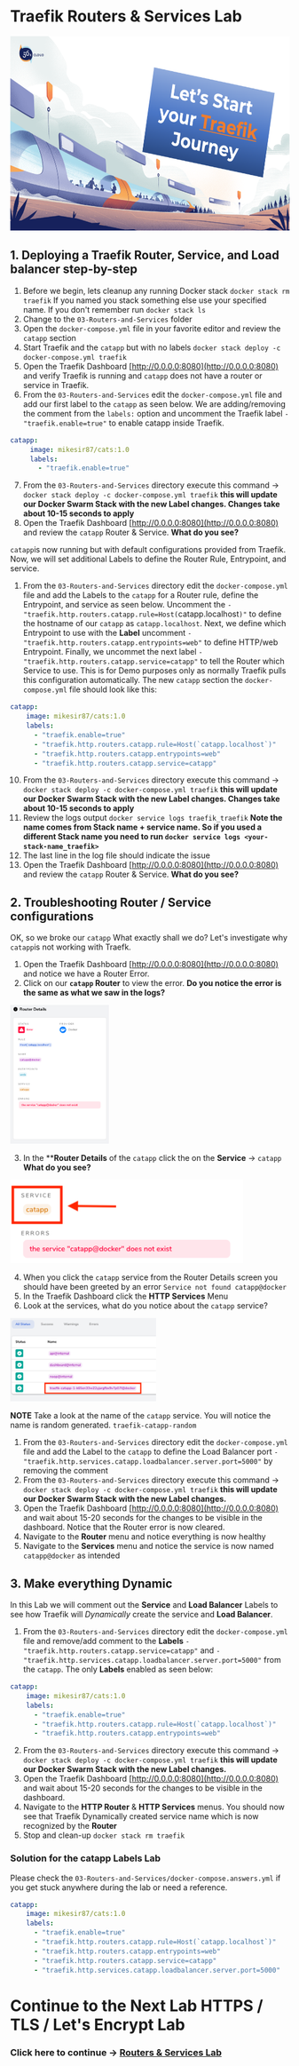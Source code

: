 # Traefik Routers & Services Lab

<img src="../img/Traefik_training.png" alt="Traefik Logo" height="350"> 


## 1. Deploying a Traefik Router, Service, and Load balancer step-by-step
1. Before we begin, lets cleanup any running Docker stack `docker stack rm traefik` If you named you stack something else use your specified name. If you don't remember run `docker stack ls`
2. Change to the `03-Routers-and-Services` folder
3. Open the `docker-compose.yml` file in your favorite editor and review the `catapp` section
4. Start Traefik and the `catapp` but with no labels `docker stack deploy -c docker-compose.yml traefik`
5. Open the Traefik Dashboard [http://0.0.0.0:8080](http://0.0.0.0:8080) and verify Traefik is running and `catapp` does not have a router or service in Traefik.
6. From the `03-Routers-and-Services` edit the `docker-compose.yml` file and add our first label to the `catapp` as seen below. We are adding/removing the comment from the `labels:` option and uncomment the Traefik label `- "traefik.enable=true"` to enable catapp inside Traefik.

```yaml
catapp:
     image: mikesir87/cats:1.0
     labels:
       - "traefik.enable=true"
```

7. From the `03-Routers-and-Services` directory execute this command -> `docker stack deploy -c docker-compose.yml traefik` **this will update our Docker Swarm Stack with the new Label changes. Changes take about 10-15 seconds to apply**
8. Open the Traefik Dashboard [http://0.0.0.0:8080](http://0.0.0.0:8080) and review the `catapp` Router & Service. **What do you see?**
   
`catapp`is now running but with default configurations provided from Traefik. Now, we will set additional Labels to define the Router Rule, Entrypoint, and service.

1. From the `03-Routers-and-Services` directory edit the `docker-compose.yml` file and add the Labels to the `catapp` for a Router rule, define the Entrypoint, and service as seen below. Uncomment the `- "traefik.http.routers.catapp.rule=Host(`catapp.localhost`)"` to define the hostname of our `catapp` as `catapp.localhost`. Next, we define which Entrypoint to use with the **Label** uncomment `- "traefik.http.routers.catapp.entrypoints=web"` to define HTTP/web Entrypoint. Finally, we uncommet the next label `- "traefik.http.routers.catapp.service=catapp"` to tell the Router which Service to use. This is for Demo purposes only as normally Traefik pulls this configuration automatically. The new `catapp` section the `docker-compose.yml` file should look like this:

```yaml
catapp:
    image: mikesir87/cats:1.0
    labels:
      - "traefik.enable=true"
      - "traefik.http.routers.catapp.rule=Host(`catapp.localhost`)"
      - "traefik.http.routers.catapp.entrypoints=web"
      - "traefik.http.routers.catapp.service=catapp"
```

10. From the `03-Routers-and-Services` directory execute this command -> `docker stack deploy -c docker-compose.yml traefik` **this will update our Docker Swarm Stack with the new Label changes. Changes take about 10-15 seconds to apply**
11. Review the logs output `docker service logs traefik_traefik` **Note the name comes from Stack name + service name. So if you used a different Stack name you need to run `docker service logs <your-stack-name_traefik>`**
12. The last line in the log file should indicate the issue
13. Open the Traefik Dashboard [http://0.0.0.0:8080](http://0.0.0.0:8080) and review the `catapp` Router & Service. **What do you see?**

## 2. Troubleshooting Router / Service configurations
OK, so we broke our `catapp` What exactly shall we do? Let's investigate why `catapp`is not working with Traefk.

1. Open the Traefik Dashboard [http://0.0.0.0:8080](http://0.0.0.0:8080) and notice we have a Router Error.
2. Click on our **`catapp` Router** to view the error. **Do you notice the error is the same as what we saw in the logs?**

<img src="../img/catapp_router_error.png" alt="Traefik Router Error" height="250"> 

3. In the ****Router Details** of the `catapp` click the on the **Service** -> `catapp` **What do you see?**

<img src="../img/catapp_router_service.png" alt="Click Traefik Router Service catapp " height="150"> 

4. When you click the `catapp` service from the Router Details screen you should have been greeted by an error `Service not found catapp@docker` 
5. In the Traefik Dashboard click the **HTTP Services** Menu
6. Look at the services, what do you notice about the `catapp` service?

<img src="../img/catapp_router_service_name.png" alt="catapp service name is random" height="150"> 

**NOTE** Take a look at the name of the `catapp` service. You will notice the name is random generated. `traefik-catapp-random`

1. From the `03-Routers-and-Services` directory edit the `docker-compose.yml` file and add the Label to the `catapp` to define the Load Balancer port `- "traefik.http.services.catapp.loadbalancer.server.port=5000"` by removing the comment
2. From the `03-Routers-and-Services` directory execute this command -> `docker stack deploy -c docker-compose.yml traefik` **this will update our Docker Swarm Stack with the new Label changes.**
3. Open the Traefik Dashboard [http://0.0.0.0:8080](http://0.0.0.0:8080) and wait about 15-20 seconds for the changes to be visible in the dashboard. Notice that the Router error is now cleared.
4. Navigate to the **Router** menu and notice everything is now healthy
5. Navigate to the **Services** menu and notice the service is now named `catapp@docker` as intended

## 3. Make everything Dynamic
In this Lab we will comment out the **Service** and **Load Balancer** Labels to see how Traefik will *Dynamically* create the service and **Load Balancer**.

1. From the `03-Routers-and-Services` directory edit the `docker-compose.yml` file and remove/add comment to the **Labels** `- "traefik.http.routers.catapp.service=catapp"` and `- "traefik.http.services.catapp.loadbalancer.server.port=5000"` from the `catapp`. The only **Labels** enabled as seen below:

```yaml
catapp:
    image: mikesir87/cats:1.0
    labels:
      - "traefik.enable=true"
      - "traefik.http.routers.catapp.rule=Host(`catapp.localhost`)"
      - "traefik.http.routers.catapp.entrypoints=web"
```

2. From the `03-Routers-and-Services` directory execute this command -> `docker stack deploy -c docker-compose.yml traefik` **this will update our Docker Swarm Stack with the new Label changes.**
3. Open the Traefik Dashboard [http://0.0.0.0:8080](http://0.0.0.0:8080) and wait about 15-20 seconds for the changes to be visible in the dashboard. 
4. Navigate to the **HTTP Router** & **HTTP Services** menus. You should now see that Traefik Dynamically created service name which is now recognized by the **Router**
5. Stop and clean-up `docker stack rm traefik`

### Solution for the catapp Labels Lab

Please check the `03-Routers-and-Services/docker-compose.answers.yml` if you get stuck anywhere during the lab or need a reference.

```yaml
catapp:
    image: mikesir87/cats:1.0
    labels:
      - "traefik.enable=true"
      - "traefik.http.routers.catapp.rule=Host(`catapp.localhost`)"
      - "traefik.http.routers.catapp.entrypoints=web"
      - "traefik.http.routers.catapp.service=catapp"
      - "traefik.http.services.catapp.loadbalancer.server.port=5000"
```

# Continue to the Next Lab HTTPS / TLS / Let's Encrypt Lab

### Click here to continue -> [Routers & Services Lab](https://github.com/56kcloud/traefik-training/blob/master/03-Routers-and-Services/traefik-routers-and-services.md)
